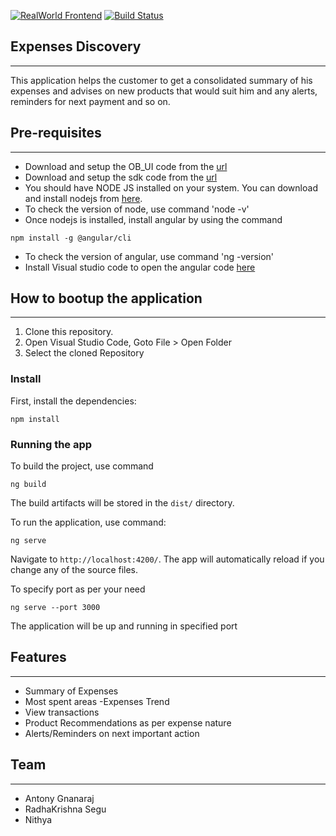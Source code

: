 

[![RealWorld Frontend](https://img.shields.io/badge/realworld-frontend-%23783578.svg)](http://realworld.io)
[![Build Status](https://travis-ci.org/gothinkster/angular-realworld-example-app.svg?branch=master)](https://travis-ci.org/gothinkster/angular-realworld-example-app)

## Expenses Discovery
--------------

This application helps the customer to get a consolidated summary of his expenses and advises on new products that would suit him and any alerts, reminders for next payment and so on.

## Pre-requisites
--------------

* Download and setup the OB_UI code from the [url](https://github.com/HashApithon/openbanking-ui)
* Download and setup the sdk code from the [url](https://github.com/HashApithon/openbanking-java-sdk)
* You should have NODE JS installed on your system. You can download and install nodejs from [here](https://nodejs.org/en/download/).
* To check the version of node, use command 'node -v'
* Once nodejs is installed, install angular by using the command

``` nowrap
npm install -g @angular/cli 
```
* To check the version of angular, use command 'ng -version'
* Install Visual studio code to open the angular code [here](https://code.visualstudio.com/download)

## How to bootup the application
--------------

1.    Clone this repository.
2.    Open Visual Studio Code, Goto File > Open Folder 
3.    Select the cloned Repository  

### Install
First, install the dependencies:

``` nowrap
npm install
```
### Running the app

To build the project, use command 

``` nowrap
ng build
```

The build artifacts will be stored in the `dist/` directory.

To run the application, use command:

``` nowrap
ng serve
```

Navigate to `http://localhost:4200/`. The app will automatically reload if you change any of the source files.

To specify port as per your need

``` nowrap
ng serve --port 3000
```
The application will be up and running in specified port

## Features
--------------

* Summary of Expenses
* Most spent areas -Expenses Trend
* View transactions
* Product Recommendations as per expense nature
* Alerts/Reminders on next important action

## Team
--------------

* Antony Gnanaraj
* RadhaKrishna Segu
* Nithya